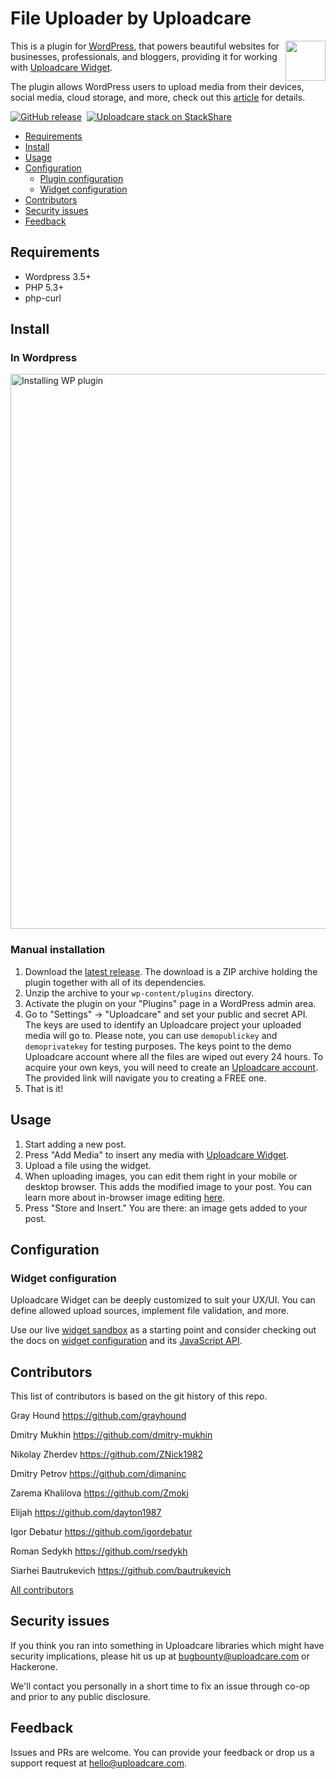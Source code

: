 # File Uploader by Uploadcare

<a href="https://uploadcare.com/?utm_source=github&utm_campaign=uploadcare-wordpress">
  <img align="right" width="64" height="64"
    src="https://ucarecdn.com/2f4864b7-ed0e-4411-965b-8148623aa680/uploadcare-logo-mark.svg"
    alt="">
</a>

This is a plugin for [WordPress][wordpress], that powers beautiful websites for businesses, professionals, and bloggers, providing it for working with [Uploadcare Widget][uc-feature-widget].

The plugin allows WordPress users to upload media
from their devices, social media, cloud storage, and more, check out this [article][wparena-article] for details.

[![GitHub release][badge-release-img]][badge-release-url]&nbsp;
[![Uploadcare stack on StackShare][badge-stack-img]][badge-stack-url]

* [Requirements](#requirements)
* [Install](#install)
* [Usage](#usage)
* [Configuration](#configuration)
  * [Plugin configuration](#plugin-configuration)
  * [Widget configuration](#widget-configuration)
* [Contributors](#contributors)
* [Security issues](#security-issues)
* [Feedback](#feedback)

## Requirements

- Wordpress 3.5+
- PHP 5.3+
- php-curl

## Install

### In Wordpress

<a href="https://wordpress.org/plugins/uploadcare/" title="Navigate to the plugin page">
  <img src="https://ucarecdn.com/a6ed4f07-46d4-45f1-9a2e-1bef04d9f21a/InstallFromWP.gif"
       width="888" alt="Installing WP plugin">
</a>

### Manual installation

1. Download the [latest release][github-releases]. The download is a ZIP archive holding the plugin together with all of its dependencies.
2. Unzip the archive to your `wp-content/plugins` directory.
3. Activate the plugin on your "Plugins" page in a WordPress admin area.
4. Go to "Settings" -> "Uploadcare" and set your public and secret API.
   The keys are used to identify an Uploadcare project your uploaded media will
   go to. Please note, you can use `demopublickey` and `demoprivatekey` for
   testing purposes. The keys point to the demo Uploadcare account where all the
   files are wiped out every 24 hours.
   To acquire your own keys, you will need to create
   an [Uploadcare account][uc-account]. The
   provided link will navigate you to creating a FREE one.
5. That is it!

## Usage

1. Start adding a new post.
2. Press "Add Media" to insert any media with
   [Uploadcare Widget][uc-widget-features].
3. Upload a file using the widget.
4. When uploading images, you can edit them right in your mobile or desktop
   browser. This adds the modified image to your post. You can learn more about
   in-browser image editing [here][uc-widget-image-processing].
5. Press "Store and Insert." You are there: an image gets added to your post.

## Configuration

### Widget configuration

Uploadcare Widget can be deeply customized to suit your UX/UI. You can define
allowed upload sources, implement file validation, and more.

Use our live [widget sandbox][uc-widget-configure] as a starting point and consider
checking out the docs on [widget configuration][uc-docs-widget-config] and its
[JavaScript API][uc-docs-widget-js-api].

## Contributors

This list of contributors is based on the git history of this repo.

Gray Hound <https://github.com/grayhound>

Dmitry Mukhin <https://github.com/dmitry-mukhin>

Nikolay Zherdev <https://github.com/ZNick1982>

Dmitry Petrov <https://github.com/dimaninc>

Zarema Khalilova <https://github.com/Zmoki>

Elijah <https://github.com/dayton1987>

Igor Debatur <https://github.com/igordebatur>

Roman Sedykh <https://github.com/rsedykh>

Siarhei Bautrukevich <https://github.com/bautrukevich>

[All contributors][github-contributors]

## Security issues

If you think you ran into something in Uploadcare libraries which might have
security implications, please hit us up at [bugbounty@uploadcare.com][uc-email-bounty]
or Hackerone.

We'll contact you personally in a short time to fix an issue through co-op and
prior to any public disclosure.

## Feedback

Issues and PRs are welcome. You can provide your feedback or drop us a support
request at [hello@uploadcare.com][uc-email-hello].

[wordpress]: http://www.wordpress.org/
[wparena-article]: https://wparena.com/3-must-have-wordpress-plugins-to-start-a-photoblog/
[uc-account]: https://uploadcare.com/accounts/create/free/
[uc-widget-features]: https://uploadcare.com/features/widget/
[uc-widget-image-processing]: https://uploadcare.com/features/image_processing/
[uc-docs-widget-config]: https://uploadcare.com/docs/uploads/widget/config/?utm_source=github&utm_campaign=uploadcare-wordpress
[uc-docs-widget-js-api]: https://uploadcare.com/docs/api_reference/javascript/?utm_source=github&utm_campaign=uploadcare-wordpress
[uc-widget-configure]: https://uploadcare.com/widget/configure/?utm_source=github&utm_campaign=uploadcare-wordpress
[uc-feature-widget]: https://uploadcare.com/features/widget/?utm_source=github&utm_campaign=uploadcare-wordpress
[uc-email-bounty]: mailto:bugbounty@uploadcare.com
[uc-email-hello]: mailto:hello@uploadcare.com

[github-releases]: https://github.com/uploadcare/uploadcare-wordpress/releases
[github-contributors]: https://github.com/uploadcare/uploadcare-wordpress/graphs/contributors

[badge-stack-img]: https://img.shields.io/badge/tech-stack-0690fa.svg?style=flat
[badge-stack-url]: https://stackshare.io/uploadcare/stacks/
[badge-release-img]: https://img.shields.io/github/release/uploadcare/uploadcare-wordpress.svg
[badge-release-url]: https://github.com/uploadcare/uploadcare-wordpress/releases

